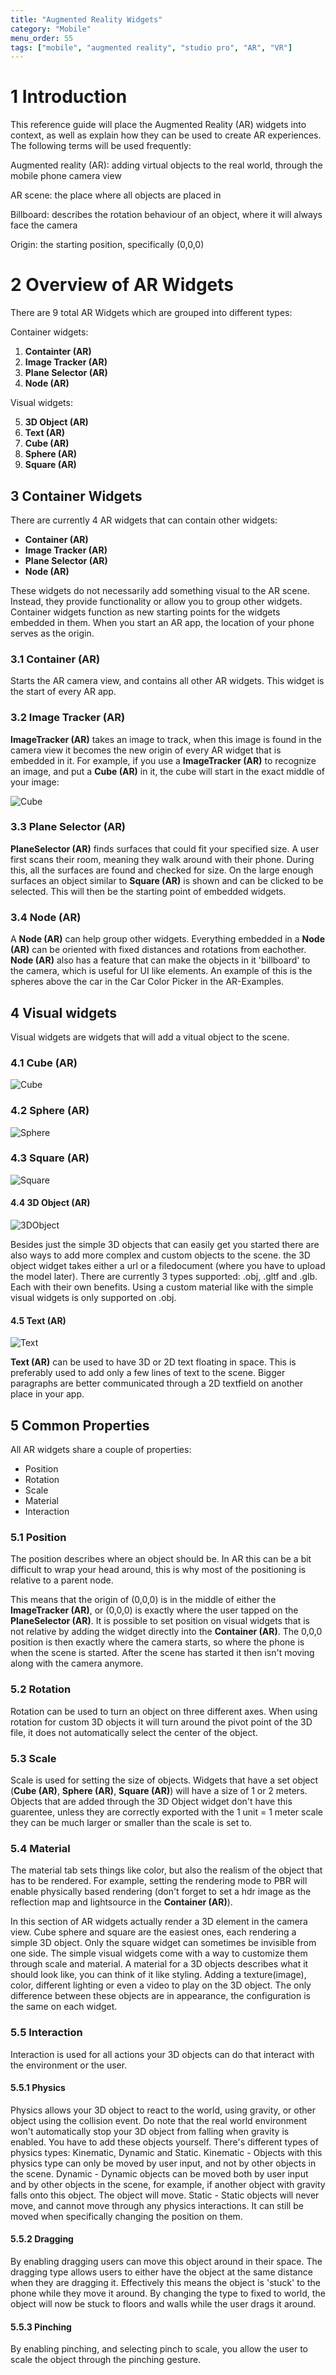 ```yaml
---
title: "Augmented Reality Widgets"
category: "Mobile"
menu_order: 55
tags: ["mobile", "augmented reality", "studio pro", "AR", "VR"]
---
```


# 1 Introduction

This reference guide will place the Augmented Reality (AR) widgets into context, as well as explain how they can be used
to create AR experiences. The following terms will be used frequently:

Augmented reality (AR): adding virtual objects to the real world, through the mobile phone camera view

AR scene: the place where all objects are placed in

Billboard: describes the rotation behaviour of an object, where it will always face the camera

Origin: the starting position, specifically (0,0,0)

# 2 Overview of AR Widgets

There are 9 total AR Widgets which are grouped into different types:

Container widgets:

1.  **Containter (AR)**
2.  **Image Tracker (AR)**
3.  **Plane Selector (AR)**
4.  **Node (AR)**

Visual widgets:

5.  **3D Object (AR)**
6.  **Text (AR)**
7.  **Cube (AR)**
8.  **Sphere (AR)**
9.  **Square (AR)**

## 3 Container Widgets 

There are currently 4 AR widgets that can contain other widgets:

* **Container (AR)**
* **Image Tracker (AR)**
* **Plane Selector (AR)**
* **Node (AR)**

These widgets do not necessarily add something visual to the AR scene. Instead, they provide functionality or allow you to group other widgets. Container widgets function as new starting points for the widgets embedded in them. When you start an AR app, the location of your phone serves as the origin.

### 3.1 **Container (AR)**

Starts the AR camera view, and contains all other AR widgets. This widget is the start of every AR app.

### 3.2 **Image Tracker (AR)**

**ImageTracker (AR)** takes an image to track, when this image is found in the camera view it becomes the new origin of
every AR widget that is embedded in it. For example, if you use a **ImageTracker (AR)** to recognize an image, and put a
**Cube (AR)** in it, the cube will start in the exact middle of your image:

![Cube](../howto/mobile/attachments/how-to-ar-simple-cube/scale-one.jpg)

### 3.3 **Plane Selector (AR)**

**PlaneSelector (AR)** finds surfaces that could fit your specified size. A user first scans their room, meaning they
walk around with their phone. During this, all the surfaces are found and checked for size. On the large enough surfaces
an object similar to **Square (AR)** is shown and can be clicked to be selected. This will then be the starting point of
embedded widgets.

### 3.4 **Node (AR)**

A **Node (AR)** can help group other widgets. Everything embedded in a **Node (AR)** can be oriented with fixed
distances and rotations from eachother. **Node (AR)** also has a feature that can make the objects in it 'billboard' to
the camera, which is useful for UI like elements. An example of this is the spheres above the car in the Car Color
Picker in the AR-Examples.

## 4 Visual widgets

Visual widgets are widgets that will add a vitual object to the scene.

### 4.1 **Cube (AR)**

![Cube](attachments/ar-widgets/Cube.gif)

### 4.2 **Sphere (AR)**

![Sphere](attachments/ar-widgets/Sphere.gif)

### 4.3 **Square (AR)**

![Square](attachments/ar-widgets/Square.gif)

#### 4.4 **3D Object (AR)**

![3DObject](attachments/ar-widgets/3DObject.gif)

Besides just the simple 3D objects that can easily get you started there are also ways to add more complex and custom
objects to the scene. the 3D object widget takes either a url or a filedocument (where you have to upload the model
later). There are currently 3 types supported: .obj, .gltf and .glb. Each with their own benefits. Using a custom
material like with the simple visual widgets is only supported on .obj.

#### 4.5 **Text (AR)**

![Text](attachments/ar-widgets/Text.gif)

**Text (AR)** can be used to have 3D or 2D text floating in space. This is preferably used to add only a few lines of
text to the scene. Bigger paragraphs are better communicated through a 2D textfield on another place in your app.

## 5 Common Properties

All AR widgets share a couple of properties:

* Position
* Rotation
* Scale
* Material
* Interaction

### 5.1 Position

The position describes where an object should be. In AR this can be a bit difficult to wrap your head around, this is
why most of the positioning is relative to a parent node.

This means that the origin of (0,0,0) is in the middle of either the **ImageTracker (AR)**, or (0,0,0) is exactly where the user tapped
on the **PlaneSelector (AR)**. It is possible to set position on visual widgets that is not relative by adding the widget
directly into the **Container (AR)**. The 0,0,0 position is then exactly where the camera starts, so where the phone is
when the scene is started. After the scene has started it then isn't moving along with the camera anymore.

### 5.2 Rotation

Rotation can be used to turn an object on three different axes. When using rotation for custom 3D objects it will turn
around the pivot point of the 3D file, it does not automatically select the center of the object.

### 5.3 Scale

Scale is used for setting the size of objects. Widgets that have a set object (**Cube (AR)**, **Sphere (AR)**, **Square
(AR)**) will have a size of 1 or 2 meters. Objects that are added through the 3D Object widget don't have this
guarentee, unless they are correctly exported with the 1 unit = 1 meter scale they can be much larger or smaller than
the scale is set to.

### 5.4 Material

The material tab sets things like color, but also the realism of the object that has to be rendered. For example,
setting the rendering mode to PBR will enable physically based rendering (don't forget to set a hdr image as the
reflection map and lightsource in the **Container (AR)**).

In this section of AR widgets actually render a 3D element in the camera view. Cube sphere and square are the easiest
ones, each rendering a simple 3D object. Only the square widget can sometimes be invisible from one side. The simple
visual widgets come with a way to customize them through scale and material. A material for a 3D objects describes what
it should look like, you can think of it like styling. Adding a texture(image), color, different lighting or even a
video to play on the 3D object. The only difference between these objects are in appearance, the configuration is the
same on each widget.

### 5.5 Interaction

Interaction is used for all actions your 3D objects can do that interact with the environment or the user.

#### 5.5.1 Physics

Physics allows your 3D object to react to the world, using gravity, or other object using the collision event. Do note
that the real world environment won't automatically stop your 3D object from falling when gravity is enabled. You have
to add these objects yourself. There's different types of physics types: Kinematic, Dynamic and Static. Kinematic -
Objects with this physics type can only be moved by user input, and not by other objects in the scene. Dynamic - Dynamic
objects can be moved both by user input and by other objects in the scene, for example, if another object with gravity
falls onto this object. The object will move. Static - Static objects will never move, and cannot move through any
physics interactions. It can still be moved when specifically changing the position on them.

#### 5.5.2 Dragging

By enabling dragging users can move this object around in their space. The dragging type allows users to either have the
object at the same distance when they are dragging it. Effectively this means the object is 'stuck' to the phone while
they move it around. By changing the type to fixed to world, the object will now be stuck to floors and walls while the
user drags it around.

#### 5.5.3 Pinching

By enabling pinching, and selecting pinch to scale, you allow the user to scale the object through the pinching gesture.
